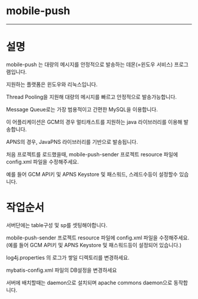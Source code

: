 # mobile-push
-----------------

# 설명

mobile-push 는 대량의 메시지를 안정적으로 발송하는 데몬(=윈도우 서비스) 프로그램입니다.

지원하는 플랫폼은 윈도우와 리눅스입니다.

Thread Pooling을 지원해 대량의 메시지를 빠르고 안정적으로 발송가능합니다.

Message Queue로는 가장 범용적이고 간편한 MySQL을 이용합니다.

이 어플리케이션은 GCM의 경우 멀티캐스트를 지원하는 java 라이브러리를 이용해 발송합니다.

APNS의 경우, JavaPNS 라이브러리를 기반으로 발송됩니다.

처음 프로젝트를 로드했을때, mobile-push-sender 프로젝트 resource 파일에 config.xml 파일을 수정해주세요.

예를 들어 GCM API키 및 APNS Keystore 및 패스워드, 스레드수등이 설정할수 있습니다.



# 작업순서

서버단에는 table구성 및 sp를 셋팅해야합니다.

mobile-push-sender 프로젝트 resource 파일에 config.xml 파일을 수정해주세요. (예를 들어 GCM API키 및 APNS Keystore 및 패스워드등이 설정되어 있습니다.)

log4j.properties 의 로그가 쌓일 디렉토리를 변경하세요.

mybatis-config.xml 파일의 DB설정을 변경하세요

서버에 배치할때는 daemon으로 설치되며 apache commons daemon으로 동작합니다.
